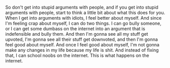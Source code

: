  So don't get into stupid arguments with people, and if you get into stupid arguments with people, start to think a little bit about what this does for you. When I get into arguments with idiots, I feel better about myself. And since I'm feeling crap about myself, I can do two things. I can go bully someone, or I can get some dumbass on the internet into an argument that is indefensible and bully them. And then I'm gonna see all my stuff get upvoted, I'm gonna see all their stuff get downvoted, and then I'm gonna feel good about myself. And once I feel good about myself, I'm not gonna make any changes in my life because my life is shit. And instead of fixing that, I can school noobs on the internet. This is what happens on the internet.